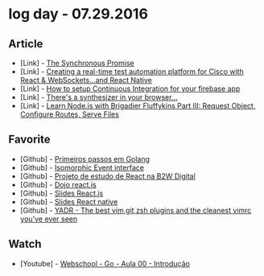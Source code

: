 # log day - 07.29.2016

## Article

- \[Link\] - [The Synchronous Promise](https://medium.com/recreating-megaman-2-using-js-webgl/the-synchronous-promise-a0450ca35763#.8t12r82bw)
- \[Link\] - [Creating a real-time test automation platform for Cisco with React & WebSockets…and React Native](https://medium.com/@benhowdle/creating-a-real-time-test-automation-platform-for-cisco-with-react-websockets-and-react-native-7e0f735bcecf#.l51mbs5pn)
- \[Link\] - [How to setup Continuous Integration for your firebase app](https://medium.com/@rohanbagchi/how-to-setup-continuous-integration-for-your-firebase-app-cd183bb862e1#.nfk6o86v7)
- \[Link\] - [There's a synthesizer in your browser…](https://medium.com/@patrickwhardy/theres-a-synthesizer-in-your-browser-5070a42681c7#.1lmbf6nn1)
- \[Link\] - [Learn Node.js with Brigadier Fluffykins Part III: Request Object, Configure Routes, Serve Files](https://medium.com/@__Masha__/learn-node-js-with-brigadier-fluffykins-part-iii-request-object-configure-routes-serve-files-7666f783dc10#.l5ir878w0)


## Favorite

- \[Github\] - [Primeiros passos em Golang](https://github.com/crgimenes/Go-Hands-On)
- \[Github\] - [Isomorphic Event interface](https://github.com/lucasbarros/isomorphic-events)
- \[Github\] - [Projeto de estudo de React na B2W Digital](https://github.com/gbrlsepulveda/react-dojo)
- \[Github\] - [Dojo react.js](https://github.com/afgoulart/dojo-react-js)
- \[Github\] - [Slides React.js](http://afgoulart.github.io/dojo-react-js/?full#inicio)
- \[Github\] - [Slides React native](http://davidwells.io/talks/isomorphic-javascript/)
- \[Github\] - [YADR - The best vim,git,zsh plugins and the cleanest vimrc you've ever seen](https://github.com/akitaonrails/dotfiles)



## Watch

- \[Youtube\] - [Webschool - Go - Aula 00 - Introdução](https://youtu.be/WPAMvojPKK0)

